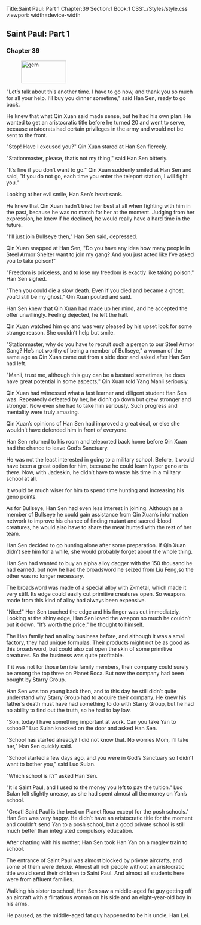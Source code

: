 Title:Saint Paul: Part 1 
Chapter:39 
Section:1 
Book:1 
CSS:../Styles/style.css 
viewport: width=device-width
  
## Saint Paul: Part 1
### Chapter 39
  
<figure>
	<img src="../Images/gem.gif" alt="gem" id="gem" width="120" height="60" />
</figure>
  

  
"Let’s talk about this another time. I have to go now, and thank you so much for all your help. I’ll buy you dinner sometime," said Han Sen, ready to go back.

He knew that what Qin Xuan said made sense, but he had his own plan. He wanted to get an aristocratic title before he turned 20 and went to serve, because aristocrats had certain privileges in the army and would not be sent to the front.

"Stop! Have I excused you?" Qin Xuan stared at Han Sen fiercely.

"Stationmaster, please, that’s not my thing," said Han Sen bitterly.

"It’s fine if you don’t want to go." Qin Xuan suddenly smiled at Han Sen and said, "If you do not go, each time you enter the teleport station, I will fight you."

Looking at her evil smile, Han Sen’s heart sank.

He knew that Qin Xuan hadn’t tried her best at all when fighting with him in the past, because he was no match for her at the moment. Judging from her expression, he knew if he declined, he would really have a hard time in the future.

"I’ll just join Bullseye then," Han Sen said, depressed.

Qin Xuan snapped at Han Sen, "Do you have any idea how many people in Steel Armor Shelter want to join my gang? And you just acted like I’ve asked you to take poison!"

"Freedom is priceless, and to lose my freedom is exactly like taking poison," Han Sen sighed.

"Then you could die a slow death. Even if you died and became a ghost, you’d still be my ghost," Qin Xuan pouted and said.

Han Sen knew that Qin Xuan had made up her mind, and he accepted the offer unwillingly. Feeling dejected, he left the hall.

Qin Xuan watched him go and was very pleased by his upset look for some strange reason. She couldn’t help but smile.

"Stationmaster, why do you have to recruit such a person to our Steel Armor Gang? He’s not worthy of being a member of Bullseye," a woman of the same age as Qin Xuan came out from a side door and asked after Han Sen had left.

"Manli, trust me, although this guy can be a bastard sometimes, he does have great potential in some aspects," Qin Xuan told Yang Manli seriously.

Qin Xuan had witnessed what a fast learner and diligent student Han Sen was. Repeatedly defeated by her, he didn’t go down but grew stronger and stronger. Now even she had to take him seriously. Such progress and mentality were truly amazing.

Qin Xuan’s opinions of Han Sen had improved a great deal, or else she wouldn’t have defended him in front of everyone.

Han Sen returned to his room and teleported back home before Qin Xuan had the chance to leave God’s Sanctuary.

He was not the least interested in going to a military school. Before, it would have been a great option for him, because he could learn hyper geno arts there. Now, with Jadeskin, he didn’t have to waste his time in a military school at all.

It would be much wiser for him to spend time hunting and increasing his geno points.

As for Bullseye, Han Sen had even less interest in joining. Although as a member of Bullseye he could gain assistance from Qin Xuan’s information network to improve his chance of finding mutant and sacred-blood creatures, he would also have to share the meat hunted with the rest of her team.

Han Sen decided to go hunting alone after some preparation. If Qin Xuan didn’t see him for a while, she would probably forget about the whole thing.

Han Sen had wanted to buy an alpha alloy dagger with the 150 thousand he had earned, but now he had the broadsword he seized from Liu Feng,so the other was no longer necessary.

The broadsword was made of a special alloy with Z-metal, which made it very stiff. Its edge could easily cut primitive creatures open. So weapons made from this kind of alloy had always been expensive.

"Nice!" Hen Sen touched the edge and his finger was cut immediately. Looking at the shiny edge, Han Sen loved the weapon so much he couldn’t put it down. "It’s worth the price," he thought to himself.

The Han family had an alloy business before, and although it was a small factory, they had unique formulas. Their products might not be as good as this broadsword, but could also cut open the skin of some primitive creatures. So the business was quite profitable.

If it was not for those terrible family members, their company could surely be among the top three on Planet Roca. But now the company had been bought by Starry Group.

Han Sen was too young back then, and to this day he still didn’t quite understand why Starry Group had to acquire their company. He knew his father’s death must have had something to do with Starry Group, but he had no ability to find out the truth, so he had to lay low.

"Son, today I have something important at work. Can you take Yan to school?" Luo Sulan knocked on the door and asked Han Sen.

"School has started already? I did not know that. No worries Mom, I’ll take her," Han Sen quickly said.

"School started a few days ago, and you were in God’s Sanctuary so I didn’t want to bother you," said Luo Sulan.

"Which school is it?" asked Han Sen.

"It is Saint Paul, and I used to the money you left to pay the tuition." Luo Sulan felt slightly uneasy, as she had spent almost all the money on Yan’s school.

"Great! Saint Paul is the best on Planet Roca except for the posh schools." Han Sen was very happy. He didn’t have an aristocratic title for the moment and couldn’t send Yan to a posh school, but a good private school is still much better than integrated compulsory education.

After chatting with his mother, Han Sen took Han Yan on a maglev train to school.

The entrance of Saint Paul was almost blocked by private aircrafts, and some of them were deluxe. Almost all rich people without an aristocratic title would send their children to Saint Paul. And almost all students here were from affluent families.

Walking his sister to school, Han Sen saw a middle-aged fat guy getting off an aircraft with a flirtatious woman on his side and an eight-year-old boy in his arms.

He paused, as the middle-aged fat guy happened to be his uncle, Han Lei.